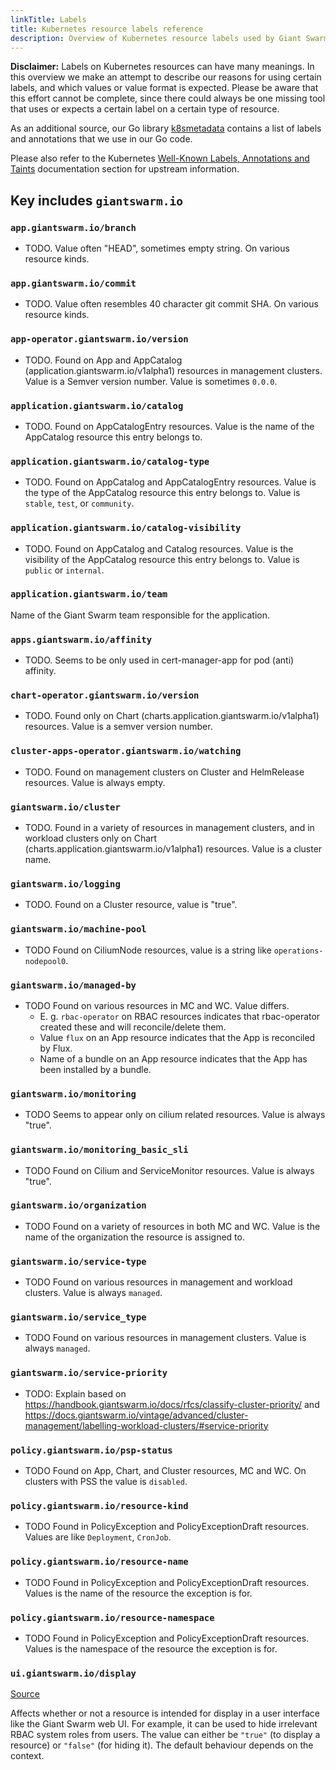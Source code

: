 ```yaml
---
linkTitle: Labels
title: Kubernetes resource labels reference
description: Overview of Kubernetes resource labels used by Giant Swarm, and their meaning.
---
```


**Disclaimer:** Labels on Kubernetes resources can have many meanings. In this overview we make an attempt to describe our reasons for using certain labels, and which values or value format is expected. Please be aware that this effort cannot be complete, since there could always be one missing tool that uses or expects a certain label on a certain type of resource.

As an additional source, our Go library [k8smetadata](https://github.com/giantswarm/k8smetadata) contains a list of labels and annotations that we use in our Go code.

Please also refer to the Kubernetes [Well-Known Labels, Annotations and Taints](https://kubernetes.io/docs/reference/labels-annotations-taints/) documentation section for upstream information.

## Key includes `giantswarm.io`

### `app.giantswarm.io/branch`

- TODO. Value often "HEAD", sometimes empty string. On various resource kinds.

### `app.giantswarm.io/commit`

- TODO. Value often resembles 40 character git commit SHA. On various resource kinds.

### `app-operator.giantswarm.io/version`

- TODO. Found on App and AppCatalog (application.giantswarm.io/v1alpha1) resources in management clusters. Value is a Semver version number. Value is sometimes `0.0.0`.

### `application.giantswarm.io/catalog`

- TODO. Found on AppCatalogEntry resources. Value is the name of the AppCatalog resource this entry belongs to.

### `application.giantswarm.io/catalog-type`

- TODO. Found on AppCatalog and AppCatalogEntry resources. Value is the type of the AppCatalog resource this entry belongs to. Value is `stable`, `test`, or `community`.

### `application.giantswarm.io/catalog-visibility`

- TODO. Found on AppCatalog and Catalog resources. Value is the visibility of the AppCatalog resource this entry belongs to. Value is `public` or `internal`.

### `application.giantswarm.io/team`

Name of the Giant Swarm team responsible for the application.

### `apps.giantswarm.io/affinity`

- TODO. Seems to be only used in cert-manager-app for pod (anti) affinity.

### `chart-operator.giantswarm.io/version`

- TODO. Found only on Chart (charts.application.giantswarm.io/v1alpha1) resources. Value is a semver version number.

### `cluster-apps-operator.giantswarm.io/watching`

- TODO. Found on management clusters on Cluster and HelmRelease resources. Value is always empty.

### `giantswarm.io/cluster`

- TODO. Found in a variety of resources in management clusters, and in workload clusters only on Chart (charts.application.giantswarm.io/v1alpha1) resources. Value is a cluster name.

### `giantswarm.io/logging`

- TODO. Found on a Cluster resource, value is "true".

### `giantswarm.io/machine-pool`

- TODO Found on CiliumNode resources, value is a string like `operations-nodepool0`.

### `giantswarm.io/managed-by`

- TODO Found on various resources in MC and WC. Value differs.
    - E. g. `rbac-operator` on RBAC resources indicates that rbac-operator created these and will reconcile/delete them.
    - Value `flux` on an App resource indicates that the App is reconciled by Flux.
    - Name of a bundle on an App resource indicates that the App has been installed by a bundle.

### `giantswarm.io/monitoring`

- TODO Seems to appear only on cilium related resources. Value is always "true".

### `giantswarm.io/monitoring_basic_sli`

- TODO Found on Cilium and ServiceMonitor resources. Value is always "true".

### `giantswarm.io/organization`

- TODO Found on a variety of resources in both MC and WC. Value is the name of the organization the resource is assigned to.

### `giantswarm.io/service-type`

- TODO Found on various resources in management and workload clusters. Value is always `managed`.

### `giantswarm.io/service_type`

- TODO Found on various resources in management clusters. Value is always `managed`.

### `giantswarm.io/service-priority`

- TODO: Explain based on https://handbook.giantswarm.io/docs/rfcs/classify-cluster-priority/ and https://docs.giantswarm.io/vintage/advanced/cluster-management/labelling-workload-clusters/#service-priority

### `policy.giantswarm.io/psp-status`

- TODO Found on App, Chart, and Cluster resources, MC and WC. On clusters with PSS the value is `disabled`.

### `policy.giantswarm.io/resource-kind`

- TODO Found in PolicyException and PolicyExceptionDraft resources. Values are like `Deployment`, `CronJob`.

### `policy.giantswarm.io/resource-name`

- TODO Found in PolicyException and PolicyExceptionDraft resources. Values is the name of the resource the exception is for.

### `policy.giantswarm.io/resource-namespace`

- TODO Found in PolicyException and PolicyExceptionDraft resources. Values is the namespace of the resource the exception is for.

### `ui.giantswarm.io/display`

[Source](https://github.com/giantswarm/k8smetadata/blob/v0.24.0/pkg/label/ui.go#L11)

Affects whether or not a resource is intended for display in a user interface like the Giant Swarm web UI. For example, it can be used to hide irrelevant RBAC system roles from users. The value can either be `"true"` (to display a resource) or `"false"` (for hiding it). The default behaviour depends on the context.
